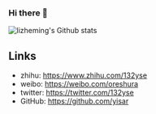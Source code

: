 ### Hi there 👋

![lizheming's Github stats](https://github-readme-stats.vercel.app/api?username=lizheming&show_icons=true)

## Links
- zhihu: https://www.zhihu.com/132yse
- weibo: https://weibo.com/oreshura
- twitter: https://twitter.com/132yse
- GitHub: https://github.com/yisar
